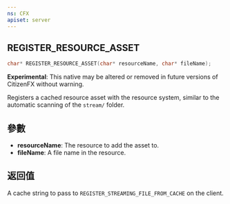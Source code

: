 ```yaml
---
ns: CFX
apiset: server
---
```

## REGISTER_RESOURCE_ASSET

```c
char* REGISTER_RESOURCE_ASSET(char* resourceName, char* fileName);
```

**Experimental**: This native may be altered or removed in future versions of CitizenFX without warning.

Registers a cached resource asset with the resource system, similar to the automatic scanning of the `stream/` folder.

## 參數
* **resourceName**: The resource to add the asset to.
* **fileName**: A file name in the resource.

## 返回值
A cache string to pass to `REGISTER_STREAMING_FILE_FROM_CACHE` on the client.